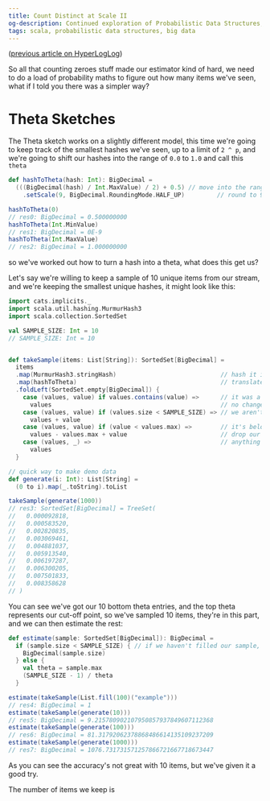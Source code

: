 ```yaml
---
title: Count Distinct at Scale II 
og-description: Continued exploration of Probabilistic Data Structures, introducing the Theta sketch.
tags: scala, probabilistic data structures, big data
---
```


([previous article on HyperLogLog]("count-distinct-at-scale-I.html"))

So all that counting zeroes stuff made our estimator kind of hard, we need to do a load of probability maths to figure out how many items we've seen, what if I told you there was a simpler way?

# Theta Sketches

The Theta sketch works on a slightly different model, this time we're going to keep track of the smallest hashes we've seen, up to a limit of `2 ^ p`, and we're going to shift our hashes into the range of `0.0` to `1.0` and call this `theta`

```scala
def hashToTheta(hash: Int): BigDecimal =
  (((BigDecimal(hash) / Int.MaxValue) / 2) + 0.5) // move into the range of 0 to 1
    .setScale(9, BigDecimal.RoundingMode.HALF_UP)         // round to 9 decimal points for nice displaying         // round to 9 decimal points for nice displaying

hashToTheta(0)
// res0: BigDecimal = 0.500000000
hashToTheta(Int.MinValue)
// res1: BigDecimal = 0E-9
hashToTheta(Int.MaxValue)
// res2: BigDecimal = 1.000000000
```

so we've worked out how to turn a hash into a theta, what does this get us?

Let's say we're willing to keep a sample of 10 unique items from our stream, and we're keeping the smallest unique hashes, it might look like this:

```scala
import cats.implicits._
import scala.util.hashing.MurmurHash3
import scala.collection.SortedSet

val SAMPLE_SIZE: Int = 10
// SAMPLE_SIZE: Int = 10


def takeSample(items: List[String]): SortedSet[BigDecimal] =
  items
  .map(MurmurHash3.stringHash)                             // hash it into a pretty unique id
  .map(hashToTheta)                                        // translate into theta values
  .foldLeft(SortedSet.empty[BigDecimal]) {
    case (values, value) if values.contains(value) =>      // it was a duplicate in our sample
      values                                               // no change
    case (values, value) if (values.size < SAMPLE_SIZE) => // we aren't at capacity yet
      values + value
    case (values, value) if (value < values.max) =>        // it's below our max theta
      values - values.max + value                          // drop our top value and add
    case (values, _) =>                                    // anything else can be dropped
      values
  }

// quick way to make demo data
def generate(i: Int): List[String] =
  (0 to i).map(_.toString).toList

takeSample(generate(1000))
// res3: SortedSet[BigDecimal] = TreeSet(
//   0.000092818,
//   0.000583520,
//   0.002820835,
//   0.003069461,
//   0.004881037,
//   0.005913540,
//   0.006197287,
//   0.006300205,
//   0.007501833,
//   0.008358628
// )
```

You can see we've got our 10 bottom theta entries, and the top theta represents our cut-off point, so we've sampled 10 items, they're in this part, and we can then estimate the rest:

```scala
def estimate(sample: SortedSet[BigDecimal]): BigDecimal =
  if (sample.size < SAMPLE_SIZE) { // if we haven't filled our sample, we know the exact number
    BigDecimal(sample.size)
  } else {
    val theta = sample.max
    (SAMPLE_SIZE - 1) / theta
  }

estimate(takeSample(List.fill(100)("example")))
// res4: BigDecimal = 1
estimate(takeSample(generate(10)))
// res5: BigDecimal = 9.215780902107950857937849607112368
estimate(takeSample(generate(100)))
// res6: BigDecimal = 81.31792062378868486614135109237209
estimate(takeSample(generate(1000)))
// res7: BigDecimal = 1076.731731571257866721667718673447
```

As you can see the accuracy's not great with 10 items, but we've given it a good try.

The number of items we keep is 

